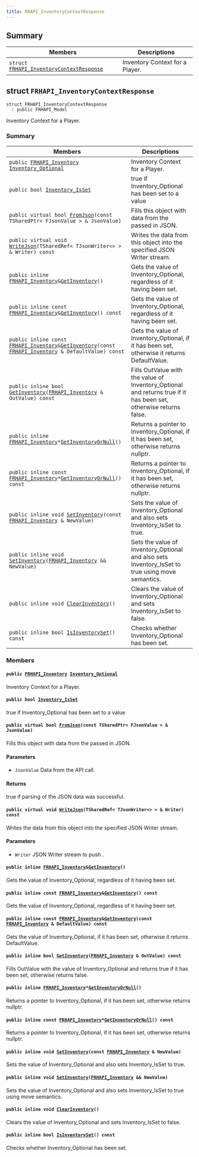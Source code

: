 ```yaml
---
title: RHAPI_InventoryContextResponse
---
```


## Summary

 Members                        | Descriptions                                
--------------------------------|---------------------------------------------
`struct `[`FRHAPI_InventoryContextResponse`](#structFRHAPI__InventoryContextResponse) | Inventory Context for a Player.

## struct `FRHAPI_InventoryContextResponse` <a id="structFRHAPI__InventoryContextResponse"></a>

```
struct FRHAPI_InventoryContextResponse
  : public FRHAPI_Model
```

Inventory Context for a Player.

### Summary

 Members                        | Descriptions                                
--------------------------------|---------------------------------------------
`public `[`FRHAPI_Inventory`](RHAPI_Inventory.md#structFRHAPI__Inventory)` `[`Inventory_Optional`](#structFRHAPI__InventoryContextResponse_1adf1766726cd900f692cdab6e1816713c) | Inventory Context for a Player.
`public bool `[`Inventory_IsSet`](#structFRHAPI__InventoryContextResponse_1a78e0c2b4d95885d45a22e322049fc23a) | true if Inventory_Optional has been set to a value
`public virtual bool `[`FromJson`](#structFRHAPI__InventoryContextResponse_1a4537312bdb09846842039fd6d2b5db00)`(const TSharedPtr< FJsonValue > & JsonValue)` | Fills this object with data from the passed in JSON.
`public virtual void `[`WriteJson`](#structFRHAPI__InventoryContextResponse_1a3b1c1352d844744a5d4c68449d5ca246)`(TSharedRef< TJsonWriter<> > & Writer) const` | Writes the data from this object into the specified JSON Writer stream.
`public inline `[`FRHAPI_Inventory`](RHAPI_Inventory.md#structFRHAPI__Inventory)` & `[`GetInventory`](#structFRHAPI__InventoryContextResponse_1a94f07efc353fa21bd2f38c0cb77aeef5)`()` | Gets the value of Inventory_Optional, regardless of it having been set.
`public inline const `[`FRHAPI_Inventory`](RHAPI_Inventory.md#structFRHAPI__Inventory)` & `[`GetInventory`](#structFRHAPI__InventoryContextResponse_1a7b127c424170881e165617b48ddcf58f)`() const` | Gets the value of Inventory_Optional, regardless of it having been set.
`public inline const `[`FRHAPI_Inventory`](RHAPI_Inventory.md#structFRHAPI__Inventory)` & `[`GetInventory`](#structFRHAPI__InventoryContextResponse_1ac444271e83de9719a1bc9169aa2a43ea)`(const `[`FRHAPI_Inventory`](RHAPI_Inventory.md#structFRHAPI__Inventory)` & DefaultValue) const` | Gets the value of Inventory_Optional, if it has been set, otherwise it returns DefaultValue.
`public inline bool `[`GetInventory`](#structFRHAPI__InventoryContextResponse_1a9b4af4258c9a4fb458ddab83157d4e7f)`(`[`FRHAPI_Inventory`](RHAPI_Inventory.md#structFRHAPI__Inventory)` & OutValue) const` | Fills OutValue with the value of Inventory_Optional and returns true if it has been set, otherwise returns false.
`public inline `[`FRHAPI_Inventory`](RHAPI_Inventory.md#structFRHAPI__Inventory)` * `[`GetInventoryOrNull`](#structFRHAPI__InventoryContextResponse_1a8620f629be7620d4d22376a1105a41d6)`()` | Returns a pointer to Inventory_Optional, if it has been set, otherwise returns nullptr.
`public inline const `[`FRHAPI_Inventory`](RHAPI_Inventory.md#structFRHAPI__Inventory)` * `[`GetInventoryOrNull`](#structFRHAPI__InventoryContextResponse_1a81a5c52345964b5b06b484cac9852c14)`() const` | Returns a pointer to Inventory_Optional, if it has been set, otherwise returns nullptr.
`public inline void `[`SetInventory`](#structFRHAPI__InventoryContextResponse_1af6025ac2e9e41aa65beb4bd20f8acf4d)`(const `[`FRHAPI_Inventory`](RHAPI_Inventory.md#structFRHAPI__Inventory)` & NewValue)` | Sets the value of Inventory_Optional and also sets Inventory_IsSet to true.
`public inline void `[`SetInventory`](#structFRHAPI__InventoryContextResponse_1a5cbd5da73e757edd0dbe316079059272)`(`[`FRHAPI_Inventory`](RHAPI_Inventory.md#structFRHAPI__Inventory)` && NewValue)` | Sets the value of Inventory_Optional and also sets Inventory_IsSet to true using move semantics.
`public inline void `[`ClearInventory`](#structFRHAPI__InventoryContextResponse_1a41cea14fe48b16820fe86c112069ede4)`()` | Clears the value of Inventory_Optional and sets Inventory_IsSet to false.
`public inline bool `[`IsInventorySet`](#structFRHAPI__InventoryContextResponse_1a827d8322538de97ebfc7d863859aaedb)`() const` | Checks whether Inventory_Optional has been set.

### Members

#### `public `[`FRHAPI_Inventory`](RHAPI_Inventory.md#structFRHAPI__Inventory)` `[`Inventory_Optional`](#structFRHAPI__InventoryContextResponse_1adf1766726cd900f692cdab6e1816713c) <a id="structFRHAPI__InventoryContextResponse_1adf1766726cd900f692cdab6e1816713c"></a>

Inventory Context for a Player.

#### `public bool `[`Inventory_IsSet`](#structFRHAPI__InventoryContextResponse_1a78e0c2b4d95885d45a22e322049fc23a) <a id="structFRHAPI__InventoryContextResponse_1a78e0c2b4d95885d45a22e322049fc23a"></a>

true if Inventory_Optional has been set to a value

#### `public virtual bool `[`FromJson`](#structFRHAPI__InventoryContextResponse_1a4537312bdb09846842039fd6d2b5db00)`(const TSharedPtr< FJsonValue > & JsonValue)` <a id="structFRHAPI__InventoryContextResponse_1a4537312bdb09846842039fd6d2b5db00"></a>

Fills this object with data from the passed in JSON.

#### Parameters
* `JsonValue` Data from the API call.

#### Returns
true if parsing of the JSON data was successful.

#### `public virtual void `[`WriteJson`](#structFRHAPI__InventoryContextResponse_1a3b1c1352d844744a5d4c68449d5ca246)`(TSharedRef< TJsonWriter<> > & Writer) const` <a id="structFRHAPI__InventoryContextResponse_1a3b1c1352d844744a5d4c68449d5ca246"></a>

Writes the data from this object into the specified JSON Writer stream.

#### Parameters
* `Writer` JSON Writer stream to push .

#### `public inline `[`FRHAPI_Inventory`](RHAPI_Inventory.md#structFRHAPI__Inventory)` & `[`GetInventory`](#structFRHAPI__InventoryContextResponse_1a94f07efc353fa21bd2f38c0cb77aeef5)`()` <a id="structFRHAPI__InventoryContextResponse_1a94f07efc353fa21bd2f38c0cb77aeef5"></a>

Gets the value of Inventory_Optional, regardless of it having been set.

#### `public inline const `[`FRHAPI_Inventory`](RHAPI_Inventory.md#structFRHAPI__Inventory)` & `[`GetInventory`](#structFRHAPI__InventoryContextResponse_1a7b127c424170881e165617b48ddcf58f)`() const` <a id="structFRHAPI__InventoryContextResponse_1a7b127c424170881e165617b48ddcf58f"></a>

Gets the value of Inventory_Optional, regardless of it having been set.

#### `public inline const `[`FRHAPI_Inventory`](RHAPI_Inventory.md#structFRHAPI__Inventory)` & `[`GetInventory`](#structFRHAPI__InventoryContextResponse_1ac444271e83de9719a1bc9169aa2a43ea)`(const `[`FRHAPI_Inventory`](RHAPI_Inventory.md#structFRHAPI__Inventory)` & DefaultValue) const` <a id="structFRHAPI__InventoryContextResponse_1ac444271e83de9719a1bc9169aa2a43ea"></a>

Gets the value of Inventory_Optional, if it has been set, otherwise it returns DefaultValue.

#### `public inline bool `[`GetInventory`](#structFRHAPI__InventoryContextResponse_1a9b4af4258c9a4fb458ddab83157d4e7f)`(`[`FRHAPI_Inventory`](RHAPI_Inventory.md#structFRHAPI__Inventory)` & OutValue) const` <a id="structFRHAPI__InventoryContextResponse_1a9b4af4258c9a4fb458ddab83157d4e7f"></a>

Fills OutValue with the value of Inventory_Optional and returns true if it has been set, otherwise returns false.

#### `public inline `[`FRHAPI_Inventory`](RHAPI_Inventory.md#structFRHAPI__Inventory)` * `[`GetInventoryOrNull`](#structFRHAPI__InventoryContextResponse_1a8620f629be7620d4d22376a1105a41d6)`()` <a id="structFRHAPI__InventoryContextResponse_1a8620f629be7620d4d22376a1105a41d6"></a>

Returns a pointer to Inventory_Optional, if it has been set, otherwise returns nullptr.

#### `public inline const `[`FRHAPI_Inventory`](RHAPI_Inventory.md#structFRHAPI__Inventory)` * `[`GetInventoryOrNull`](#structFRHAPI__InventoryContextResponse_1a81a5c52345964b5b06b484cac9852c14)`() const` <a id="structFRHAPI__InventoryContextResponse_1a81a5c52345964b5b06b484cac9852c14"></a>

Returns a pointer to Inventory_Optional, if it has been set, otherwise returns nullptr.

#### `public inline void `[`SetInventory`](#structFRHAPI__InventoryContextResponse_1af6025ac2e9e41aa65beb4bd20f8acf4d)`(const `[`FRHAPI_Inventory`](RHAPI_Inventory.md#structFRHAPI__Inventory)` & NewValue)` <a id="structFRHAPI__InventoryContextResponse_1af6025ac2e9e41aa65beb4bd20f8acf4d"></a>

Sets the value of Inventory_Optional and also sets Inventory_IsSet to true.

#### `public inline void `[`SetInventory`](#structFRHAPI__InventoryContextResponse_1a5cbd5da73e757edd0dbe316079059272)`(`[`FRHAPI_Inventory`](RHAPI_Inventory.md#structFRHAPI__Inventory)` && NewValue)` <a id="structFRHAPI__InventoryContextResponse_1a5cbd5da73e757edd0dbe316079059272"></a>

Sets the value of Inventory_Optional and also sets Inventory_IsSet to true using move semantics.

#### `public inline void `[`ClearInventory`](#structFRHAPI__InventoryContextResponse_1a41cea14fe48b16820fe86c112069ede4)`()` <a id="structFRHAPI__InventoryContextResponse_1a41cea14fe48b16820fe86c112069ede4"></a>

Clears the value of Inventory_Optional and sets Inventory_IsSet to false.

#### `public inline bool `[`IsInventorySet`](#structFRHAPI__InventoryContextResponse_1a827d8322538de97ebfc7d863859aaedb)`() const` <a id="structFRHAPI__InventoryContextResponse_1a827d8322538de97ebfc7d863859aaedb"></a>

Checks whether Inventory_Optional has been set.

